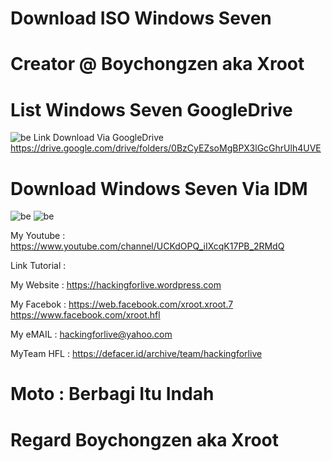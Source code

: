 # Download ISO Windows Seven

# Creator @ Boychongzen aka Xroot

# List Windows Seven GoogleDrive
![be](https://raw.githubusercontent.com/boychongzen18/ISO-Windows7/master/win.jpg)
Link Download Via GoogleDrive
https://drive.google.com/drive/folders/0BzCyEZsoMgBPX3lGcGhrUlh4UVE
# Download Windows Seven Via IDM
![be](https://raw.githubusercontent.com/boychongzen18/ISO-Windows7/master/win1.jpg)
![be](https://raw.githubusercontent.com/boychongzen18/ISO-Windows7/master/win2.jpg)


My Youtube    : https://www.youtube.com/channel/UCKdOPQ_iIXcqK17PB_2RMdQ

Link Tutorial : 

My Website    : https://hackingforlive.wordpress.com

My Facebok    : https://web.facebook.com/xroot.xroot.7
                https://www.facebook.com/xroot.hfl 

My eMAIL      : hackingforlive@yahoo.com

MyTeam HFL    : https://defacer.id/archive/team/hackingforlive

# Moto : Berbagi Itu Indah

# Regard Boychongzen aka Xroot

